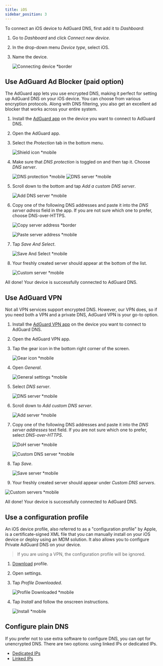 ```yaml
---
title: iOS
sidebar_position: 3
---
```


To connect an iOS device to AdGuard DNS, first add it to *Dashboard*:

1. Go to *Dashboard* and click *Connect new device*.
1. In the drop-down menu *Device type*, select iOS.
1. Name the device.

    ![Connecting device *border](https://cdn.adtidy.org/content/kb/dns/private/new_dns/connect/ios_ab/choose_ios.png)

## Use AdGuard Ad Blocker (paid option)

The AdGuard app lets you use encrypted DNS, making it perfect for setting up AdGuard DNS on your iOS device. You can choose from various encryption protocols. Along with DNS filtering, you also get an excellent ad blocker that works across your entire system.

1. Install the [AdGuard app](https://adguard.com/adguard-ios/overview.html) on the device you want to connect to AdGuard DNS.
1. Open the AdGuard app.
1. Select the *Protection* tab in the bottom menu.

    ![Shield icon *mobile](https://cdn.adtidy.org/content/kb/dns/private/new_dns/connect/ios_ab/ios_step3.jpg)

1. Make sure that *DNS protection* is toggled on and then tap it. Choose *DNS server*.

   ![DNS protection *mobile](https://cdn.adtidy.org/content/kb/dns/private/new_dns/connect/ios_ab/ios_step4.jpg)
   ![DNS server *mobile](https://cdn.adtidy.org/content/kb/dns/private/new_dns/connect/ios_ab/ios_step4_2.jpg)

1. Scroll down to the bottom and tap *Add a custom DNS server*.

   ![Add DNS server *mobile](https://cdn.adtidy.org/content/kb/dns/private/new_dns/connect/ios_ab/ios_step5.jpg)

1. Copy one of the following DNS addresses and paste it into the *DNS server adress* field in the app. If you are not sure which one to prefer, choose DNS-over-HTTPS.

    ![Copy server address *border](https://cdn.adtidy.org/content/kb/dns/private/new_dns/connect/ios_ab/ios_step6_1.png)

    ![Paste server address *mobile](https://cdn.adtidy.org/content/kb/dns/private/new_dns/connect/ios_ab/ios_step6_2.jpg)

1. Tap *Save And Select*.

   ![Save And Select *mobile](https://cdn.adtidy.org/content/kb/dns/private/new_dns/connect/ios_ab/ios_step7.jpg)

1. Your freshly created server should appear at the bottom of the list.

   ![Custom server *mobile](https://cdn.adtidy.org/content/kb/dns/private/new_dns/connect/ios_ab/ios_step8.jpg)

All done! Your device is successfully connected to AdGuard DNS.

## Use AdGuard VPN

Not all VPN services support encrypted DNS. However, our VPN does, so if you need both a VPN and a private DNS, AdGuard VPN is your go-to option.

1. Install the [AdGuard VPN app](https://adguard-vpn.com/ios/overview.html) on the device you want to connect to AdGuard DNS.
1. Open the AdGuard VPN app.
1. Tap the gear icon in the bottom right corner of the screen.

    ![Gear icon *mobile](https://cdn.adtidy.org/content/kb/dns/private/new_dns/connect/ios_vpn/ios_step3.jpg)

1. Open *General*.

    ![General settings *mobile](https://cdn.adtidy.org/content/kb/dns/private/new_dns/connect/ios_vpn/ios_step4.jpg)

1. Select *DNS server*.

    ![DNS server *mobile](https://cdn.adtidy.org/content/kb/dns/private/new_dns/connect/ios_vpn/ios_step5.png)

1. Scroll down to *Add custom DNS server*.

    ![Add server *mobile](https://cdn.adtidy.org/content/kb/dns/private/new_dns/connect/ios_vpn/ios_step6.png)

1. Copy one of the following DNS addresses and paste it into the *DNS server addresses* text field. If you are not sure which one to prefer, select *DNS-over-HTTPS*.

    ![DoH server *mobile](https://cdn.adtidy.org/content/kb/dns/private/new_dns/connect/ios_vpn/ios_step7_1.png)

    ![Custom DNS server *mobile](https://cdn.adtidy.org/content/kb/dns/private/new_dns/connect/ios_vpn/ios_step7_2.jpg)

1. Tap *Save*.

    ![Save server *mobile](https://cdn.adtidy.org/content/kb/dns/private/new_dns/connect/ios_vpn/ios_step8.jpg)

1. Your freshly created server should appear under *Custom DNS servers*.

![Custom servers *mobile](https://cdn.adtidy.org/content/kb/dns/private/new_dns/connect/ios_vpn/ios_step9.png)

All done! Your device is successfully connected to AdGuard DNS.

## Use a configuration profile

An iOS device profile, also referred to as a "configuration profile" by Apple, is a certificate-signed XML file that you can manually install on your iOS device or deploy using an MDM solution. It also allows you to configure Private AdGuard DNS on your device.

> If you are using a VPN, the configuration profile will be ignored.

1. [Download](https://dns.website.agrd.dev/public_api/v1/settings/e7b499cc-94c0-4448-8404-88d11f4f51a2/doh_mobileconfig.xml) profile.
1. Open settings.
1. Tap *Profile Downloaded*.

    ![Profile Downloaded *mobile](https://cdn.adtidy.org/content/kb/dns/private/new_dns/connect/ios_manual/manual_step3.png)

1. Tap *Install* and follow the onscreen instructions.

    ![Install *mobile](https://cdn.adtidy.org/content/kb/dns/private/new_dns/connect/ios_manual/manual_step4.png)

## Configure plain DNS

If you prefer not to use extra software to configure DNS, you can opt for unencrypted DNS. There are two options: using linked IPs or dedicated IPs.

- [Dedicated IPs](/private-dns/connect-devices/other-options/dedicated-ip.md)
- [Linked IPs](/private-dns/connect-devices/other-options/linked-ip.md)
